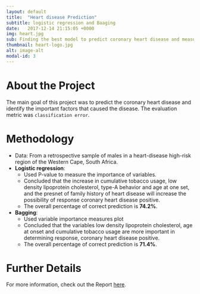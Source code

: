 ```yaml
---
layout: default
title:  "Heart disease Prediction"
subtitle: logistic regression and Baaging
date:   2017-12-14 21:15:05 +0000
img: heart.jpg
sub: Finding the best model to predict coronary heart disease and measure the importance of variables.
thumbnail: heart-logo.jpg
alt: image-alt
modal-id: 3
---
```


# About the Project
The main goal of this project was to predict the coronary heart disease and identify the important factors that caused the disease.
The evaluation metric was `classification error`.

# Methodology
- Data: From a retrospective sample of males in a heart-disease high-risk region of the Western Cape, South Africa.
- **Logistic regression**:
  - Used P-value to measure the importance of variables.
  - Concluded that the increase in cumulative tobacco usage, low density lipoprotein cholesterol, type-A behavior and age at one set, and the presnet of family history of heart disease will increase the possibility of response coronary heart disease positive.
  - The overall percentage of correct prediction is **74.2%**.
- **Bagging**:
  - Used variable importance measures plot
  - Concluded that the variables low density lipoprotein cholesterol, age at onset and cumulative tobacco usage are more important in determining response, coronary heart disease positive.
  - The overall percentage of correct prediction is **71.4%**.


# Further Details
For more information, check out the Report [here](https://github.com/jeanyijinwang/chd/blob/master/ST635%20Project%20-Jean%20Wang.pdf).
